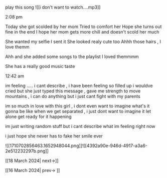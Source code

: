 play this song
![[i don't want to watch....mp3]]

2:08 pm

Today she got scolded by her mom
Tried to comfort her 
Hope she turns out fine in the end
I hope her mom gets more chill and doesn't scold her much

She wanted my selfie
I sent it 
She looked realy cute too
Ahhh those hairs , I love themm
 
Ahh and she added some songs to the playlist
I loved themmmm

She has a really good music taste

12:42 am

im feeling .....
i cant describe , i have been feeling so filled up
i wouldve cried but she just typed this message , gave me strength to move mountains , i can do anything but i just cant fight with my parents

im so much in love with this girl , i dont even want to imagine what's it gonna be like when we get separated , i just dont want to imagine it let alone get ready for it happening

im just writing random stuff but i cant describe what im feeling right now

i just hope she never has to fake her smile 
ever


![[1710702856463.1652948044.png]]![[4392a90e-946d-4917-a3a6-2e512232297b.png]]

[[18 March 2024| next->]]

[[16 March 2024| prev-> ]]
